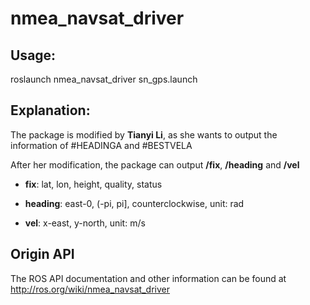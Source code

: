 # nmea_navsat_driver


## Usage:

roslaunch nmea_navsat_driver sn_gps.launch

## Explanation:

The package is modified by **Tianyi Li**, as she wants to output the information of #HEADINGA and #BESTVELA

After her modification, the package can output **/fix**, **/heading** and **/vel**

- **fix**: lat, lon, height, quality, status

- **heading**: east-0, (-pi, pi], counterclockwise, unit: rad

- **vel**: x-east, y-north, unit: m/s


## Origin API

The ROS API documentation and other information can be found at http://ros.org/wiki/nmea_navsat_driver
